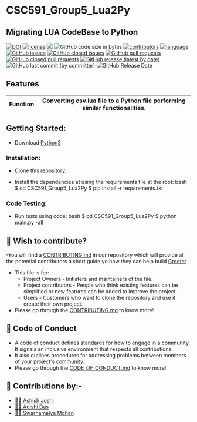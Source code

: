 # CSC591_Group5_Lua2Py
## Migrating LUA CodeBase to Python 
[![DOI](https://zenodo.org/badge/DOI/10.5281/zenodo.7531036.svg)](https://doi.org/10.5281/zenodo.7531036?style=plastic)
[![license](https://img.shields.io/github/license/Aoishi28/CSC591_Group5_Lua2Py?style=plastic)](https://github.com/Aoishi28/CSC591_Group5_Lua2Py/blob/main/LICENSE.md)
![](https://img.shields.io/github/repo-size/Aoishi28/CSC591_Group5_Lua2Py?style=plastic)
![GitHub code size in bytes](https://img.shields.io/github/languages/code-size/Aoishi28/CSC591_Group5_Lua2Py?style=plastic)
[![contributors](https://img.shields.io/github/contributors/Aoishi28/CSC591_Group5_Lua2Py)](https://github.com/Aoishi28/CSC591_Group5_Lua2Py/graphs/contributors?style=plastic)
[![language](https://img.shields.io/github/languages/top/Aoishi28/CSC591_Group5_Lua2Py)](https://github.com/Aoishi28/CSC591_Group5_Lua2Py/search?l=python)
[![GitHub issues](https://img.shields.io/github/issues-raw/Aoishi28/CSC591_Group5_Lua2Py?style=plastic)](https://github.com/Aoishi28/CSC591_Group5_Lua2Py/issues)
[![GitHub closed issues](https://img.shields.io/github/issues-closed-raw/Aoishi28/CSC591_Group5_Lua2Py?style=plastic)](https://github.com/Aoishi28/CSC591_Group5_Lua2Py/issues?q=is%3Aissue+is%3Aclosed)
[![GitHub pull requests](https://img.shields.io/github/issues-pr-raw/Aoishi28/csc591_Group5_Lua2Py?style=plastic)](https://github.com/Aoishi28/CSC591_Group5_Lua2Py/pulls)
[![GitHub closed pull requests](https://img.shields.io/github/issues-pr-closed-raw/Aoishi28/CSC591_Group5_Lua2Py?style=plastic)](https://github.com/Aoishi28/CSC591_Group5_Lua2Py/pulls?q=is%3Apr+is%3Aclosed)
[![GitHub release (latest by date)](https://img.shields.io/github/v/release/Aoishi28/CSC591_Group5_Lua2Py)](https://github.com/Aoishi28/CSC591_Group5_Lua2Py/releases/tag/v1.0.0)
![GitHub last commit (by committer)](https://img.shields.io/github/last-commit/Aoishi28/CSC591_Group5_Lua2Py?style=plastic)
![GitHub Release Date](https://img.shields.io/github/release-date/Aoishi28/CSC591_Group5_Lua2Py?style=plastic)



##  Features
| Function      |Converting csv.lua file to a Python file performing similar functionalities.   |
| ------------- |:-------------:|

## Getting Started:

- Download [Python3](https://www.python.org/downloads/) 

### Installation:
    
   

  - Clone [this repository](https://github.com/Aoishi28/CSC591_Group5_Lua2Py).

  - Install the dependencies at using the requirements file at the root:
    bash
    $ cd CSC591_Group5_Lua2Py
    $ pip install -r requirements.txt
    

### Code Testing:

  - Run tests using code:
    bash
    $ cd CSC591_Group5_Lua2Py
    $ python main.py -all
    


## 🤔 Wish to contribute?
-You will find a [CONTRIBUTING.md](https://github.com/Aoishi28/CSC510_Group8_HW2/blob/main/CONTRIBUTING.md) in our repository which will provide all the potential contributors a short guide yo how they can help build [Greeter](https://github.com/Aoishi28/CSC510_Group8_HW2)
- This file is for:
  - Project Owners - Initiaters and maintainers of the file.
  - Project contributors - People who think existing features can be simplified or new features can be added to improve the project.
  - Users - Customers who want to clone the repository and use it create their own project.
- Please go through the [CONTRIBUTING.md](https://github.com/Aoishi28/CSC510_Group8_HW2/blob/main/CONTRIBUTING.md) to know more!

## 📝 Code of Conduct
- A code of conduct defines standards for how to engage in a community. It signals an inclusive environment that respects all contributions. 
- It also outlines procedures for addressing problems between members of your project's community.
- Please go through the [CODE_OF_CONDUCT.md](https://github.com/Aoishi28/CSC510_Group8_HW2/blob/main/CODE_OF_CONDUCT.md) to know more!




## 🤝 Contributions by:-
- [👨‍💻 Ashish Joshi](https://github.com/ashishjoshi2605)
- [👩‍💻 Aoishi Das](https://github.com/Aoishi28)
- [👩‍💻 Swarnamalya Mohan](https://github.com/swarnamalyamohan)
